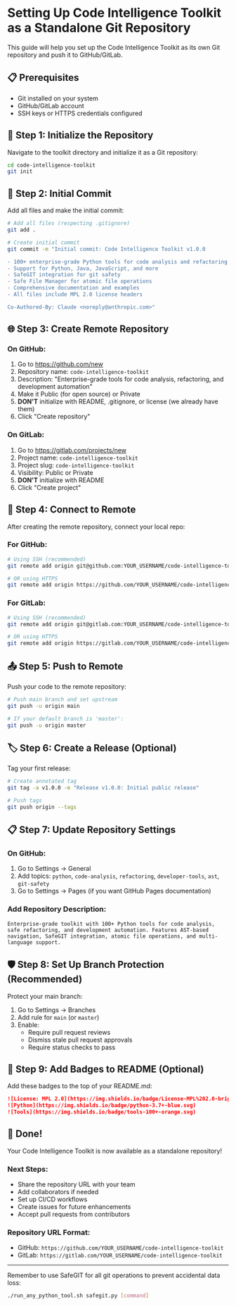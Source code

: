 <!--
This Source Code Form is subject to the terms of the Mozilla Public
License, v. 2.0. If a copy of the MPL was not distributed with this
file, You can obtain one at https://mozilla.org/MPL/2.0/.

Git Repository Setup Instructions

Author: Vaibhav-api-code
Co-Author: Claude Code (https://claude.ai/code)
Created: 2025-07-24
Updated: 2025-07-24
License: Mozilla Public License 2.0 (MPL-2.0)
-->

# Setting Up Code Intelligence Toolkit as a Standalone Git Repository

This guide will help you set up the Code Intelligence Toolkit as its own Git repository and push it to GitHub/GitLab.

## 📋 Prerequisites

- Git installed on your system
- GitHub/GitLab account
- SSH keys or HTTPS credentials configured

## 🚀 Step 1: Initialize the Repository

Navigate to the toolkit directory and initialize it as a Git repository:

```bash
cd code-intelligence-toolkit
git init
```

## 📝 Step 2: Initial Commit

Add all files and make the initial commit:

```bash
# Add all files (respecting .gitignore)
git add .

# Create initial commit
git commit -m "Initial commit: Code Intelligence Toolkit v1.0.0

- 100+ enterprise-grade Python tools for code analysis and refactoring
- Support for Python, Java, JavaScript, and more
- SafeGIT integration for git safety
- Safe File Manager for atomic file operations
- Comprehensive documentation and examples
- All files include MPL 2.0 license headers

Co-Authored-By: Claude <noreply@anthropic.com>"
```

## 🌐 Step 3: Create Remote Repository

### On GitHub:
1. Go to https://github.com/new
2. Repository name: `code-intelligence-toolkit`
3. Description: "Enterprise-grade tools for code analysis, refactoring, and development automation"
4. Make it Public (for open source) or Private
5. **DON'T** initialize with README, .gitignore, or license (we already have them)
6. Click "Create repository"

### On GitLab:
1. Go to https://gitlab.com/projects/new
2. Project name: `code-intelligence-toolkit`
3. Project slug: `code-intelligence-toolkit`
4. Visibility: Public or Private
5. **DON'T** initialize with README
6. Click "Create project"

## 🔗 Step 4: Connect to Remote

After creating the remote repository, connect your local repo:

### For GitHub:
```bash
# Using SSH (recommended)
git remote add origin git@github.com:YOUR_USERNAME/code-intelligence-toolkit.git

# OR using HTTPS
git remote add origin https://github.com/YOUR_USERNAME/code-intelligence-toolkit.git
```

### For GitLab:
```bash
# Using SSH (recommended)
git remote add origin git@gitlab.com:YOUR_USERNAME/code-intelligence-toolkit.git

# OR using HTTPS
git remote add origin https://gitlab.com/YOUR_USERNAME/code-intelligence-toolkit.git
```

## 📤 Step 5: Push to Remote

Push your code to the remote repository:

```bash
# Push main branch and set upstream
git push -u origin main

# If your default branch is 'master':
git push -u origin master
```

## 🏷️ Step 6: Create a Release (Optional)

Tag your first release:

```bash
# Create annotated tag
git tag -a v1.0.0 -m "Release v1.0.0: Initial public release"

# Push tags
git push origin --tags
```

## 📋 Step 7: Update Repository Settings

### On GitHub:
1. Go to Settings → General
2. Add topics: `python`, `code-analysis`, `refactoring`, `developer-tools`, `ast`, `git-safety`
3. Go to Settings → Pages (if you want GitHub Pages documentation)

### Add Repository Description:
```
Enterprise-grade toolkit with 100+ Python tools for code analysis, safe refactoring, and development automation. Features AST-based navigation, SafeGIT integration, atomic file operations, and multi-language support.
```

## 🛡️ Step 8: Set Up Branch Protection (Recommended)

Protect your main branch:

1. Go to Settings → Branches
2. Add rule for `main` (or `master`)
3. Enable:
   - Require pull request reviews
   - Dismiss stale pull request approvals
   - Require status checks to pass

## 📢 Step 9: Add Badges to README (Optional)

Add these badges to the top of your README.md:

```markdown
![License: MPL 2.0](https://img.shields.io/badge/License-MPL%202.0-brightgreen.svg)
![Python](https://img.shields.io/badge/python-3.7+-blue.svg)
![Tools](https://img.shields.io/badge/tools-100+-orange.svg)
```

## 🎉 Done!

Your Code Intelligence Toolkit is now available as a standalone repository! 

### Next Steps:
- Share the repository URL with your team
- Add collaborators if needed
- Set up CI/CD workflows
- Create issues for future enhancements
- Accept pull requests from contributors

### Repository URL Format:
- GitHub: `https://github.com/YOUR_USERNAME/code-intelligence-toolkit`
- GitLab: `https://gitlab.com/YOUR_USERNAME/code-intelligence-toolkit`

---

Remember to use SafeGIT for all git operations to prevent accidental data loss:
```bash
./run_any_python_tool.sh safegit.py [command]
```
